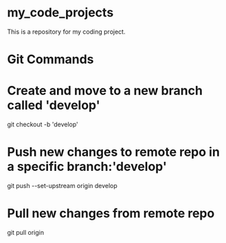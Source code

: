 # my_code_projects
This is a repository for my coding project.

# Git Commands

# Create and move to a new branch called 'develop'

git checkout -b 'develop'

# Push new changes to remote repo in a specific branch:'develop' 

git push --set-upstream origin develop

# Pull new changes from remote repo

git pull origin


